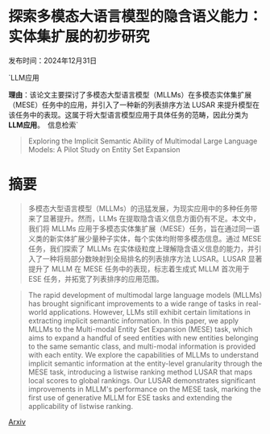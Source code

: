 # 探索多模态大语言模型的隐含语义能力：实体集扩展的初步研究

发布时间：2024年12月31日

`LLM应用

**理由**：该论文主要探讨了多模态大型语言模型（MLLMs）在多模态实体集扩展（MESE）任务中的应用，并引入了一种新的列表排序方法 LUSAR 来提升模型在该任务中的表现。这属于将大型语言模型应用于具体任务的范畴，因此分类为 **LLM应用**。` `信息检索`

> Exploring the Implicit Semantic Ability of Multimodal Large Language Models: A Pilot Study on Entity Set Expansion

# 摘要

> 多模态大型语言模型（MLLMs）的迅猛发展，为现实应用中的多种任务带来了显著提升。然而，LLMs 在提取隐含语义信息方面仍有不足。本文中，我们将 MLLMs 应用于多模态实体集扩展（MESE）任务，旨在通过同一语义类的新实体扩展少量种子实体，每个实体均附带多模态信息。通过 MESE 任务，我们探索了 MLLMs 在实体级粒度上理解隐含语义信息的能力，并引入了一种将局部分数映射到全局排名的列表排序方法 LUSAR。LUSAR 显著提升了 MLLM 在 MESE 任务中的表现，标志着生成式 MLLM 首次用于 ESE 任务，并拓宽了列表排序的应用范围。

> The rapid development of multimodal large language models (MLLMs) has brought significant improvements to a wide range of tasks in real-world applications. However, LLMs still exhibit certain limitations in extracting implicit semantic information. In this paper, we apply MLLMs to the Multi-modal Entity Set Expansion (MESE) task, which aims to expand a handful of seed entities with new entities belonging to the same semantic class, and multi-modal information is provided with each entity. We explore the capabilities of MLLMs to understand implicit semantic information at the entity-level granularity through the MESE task, introducing a listwise ranking method LUSAR that maps local scores to global rankings. Our LUSAR demonstrates significant improvements in MLLM's performance on the MESE task, marking the first use of generative MLLM for ESE tasks and extending the applicability of listwise ranking.

[Arxiv](https://arxiv.org/abs/2501.00330)